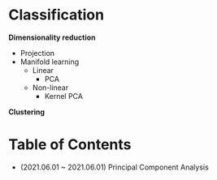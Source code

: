 # Classification
**Dimensionality reduction**

- Projection
- Manifold learning
  - Linear
    - PCA
  - Non-linear
    - Kernel PCA

**Clustering**



# Table of Contents
- (2021.06.01 ~ 2021.06.01) Principal Component Analysis
